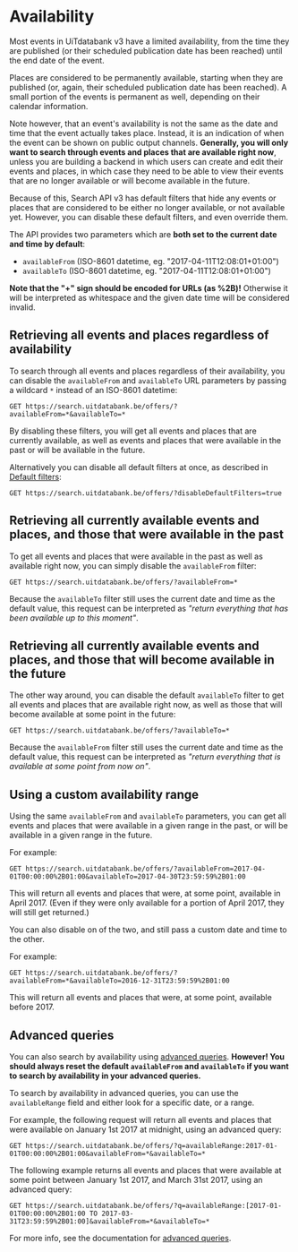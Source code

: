 # Availability

Most events in UiTdatabank v3 have a limited availability, from the time they are published \(or their scheduled publication date has been reached\) until the end date of the event.

Places are considered to be permanently available, starting when they are published \(or, again, their scheduled publication date has been reached\). A small portion of the events is permanent as well, depending on their calendar information.

Note however, that an event's availability is not the same as the date and time that the event actually takes place. Instead, it is an indication of when the event can be shown on public output channels. **Generally, you will only want to search through events and places that are available right now**, unless you are building a backend in which users can create and edit their events and places, in which case they need to be able to view their events that are no longer available or will become available in the future.

Because of this, Search API v3 has default filters that hide any events or places that are considered to be either no longer available, or not available yet. However, you can disable these default filters, and even override them.

The API provides two parameters which are **both set to the current date and time by default**:

* `availableFrom` \(ISO-8601 datetime, eg. "2017-04-11T12:08:01+01:00"\)
* `availableTo` \(ISO-8601 datetime, eg. "2017-04-11T12:08:01+01:00"\)

**Note that the "+" sign should be encoded for URLs \(as %2B\)!** Otherwise it will be interpreted as whitespace and the given date time will be considered invalid.

## Retrieving all events and places regardless of availability

To search through all events and places regardless of their availability, you can disable the `availableFrom` and `availableTo` URL parameters by passing a wildcard `*` instead of an ISO-8601 datetime:

```
GET https://search.uitdatabank.be/offers/?availableFrom=*&availableTo=*
```

By disabling these filters, you will get all events and places that are currently available, as well as events and places that were available in the past or will be available in the future.

Alternatively you can disable all default filters at once, as described in [Default filters](/default-filters.md):

```
GET https://search.uitdatabank.be/offers/?disableDefaultFilters=true
```

## Retrieving all currently available events and places, and those that were available in the past

To get all events and places that were available in the past as well as available right now, you can simply disable the `availableFrom` filter:

```
GET https://search.uitdatabank.be/offers/?availableFrom=*
```

Because the `availableTo` filter still uses the current date and time as the default value, this request can be interpreted as _"return everything that has been available up to this moment"_.

## Retrieving all currently available events and places, and those that will become available in the future

The other way around, you can disable the default `availableTo` filter to get all events and places that are available right now, as well as those that will become available at some point in the future:

```
GET https://search.uitdatabank.be/offers/?availableTo=*
```

Because the `availableFrom` filter still uses the current date and time as the default value, this request can be interpreted as _"return everything that is available at some point from now on"_.

## Using a custom availability range

Using the same `availableFrom` and `availableTo` parameters, you can get all events and places that were available in a given range in the past, or will be available in a given range in the future.

For example:

```
GET https://search.uitdatabank.be/offers/?availableFrom=2017-04-01T00:00:00%2B01:00&availableTo=2017-04-30T23:59:59%2B01:00
```

This will return all events and places that were, at some point, available in April 2017. \(Even if they were only available for a portion of April 2017, they will still get returned.\)

You can also disable on of the two, and still pass a custom date and time to the other.

For example:

```
GET https://search.uitdatabank.be/offers/?availableFrom=*&availableTo=2016-12-31T23:59:59%2B01:00
```

This will return all events and places that were, at some point, available before 2017.

## Advanced queries

You can also search by availability using [advanced queries](/advanced-queries.md). **However! You should always reset the default **`availableFrom`** and **`availableTo`** if you want to search by availability in your advanced queries.**

To search by availability in advanced queries, you can use the `availableRange` field and either look for a specific date, or a range.

For example, the following request will return all events and places that were available on January 1st 2017 at midnight, using an advanced query:

```
GET https://search.uitdatabank.be/offers/?q=availableRange:2017-01-01T00:00:00%2B01:00&availableFrom=*&availableTo=*
```

The following example returns all events and places that were available at some point between January 1st 2017, and March 31st 2017, using an advanced query:

```
GET https://search.uitdatabank.be/offers/?q=availableRange:[2017-01-01T00:00:00%2B01:00 TO 2017-03-31T23:59:59%2B01:00]&availableFrom=*&availableTo=*
```

For more info, see the documentation for [advanced queries](/advanced-queries.md).
